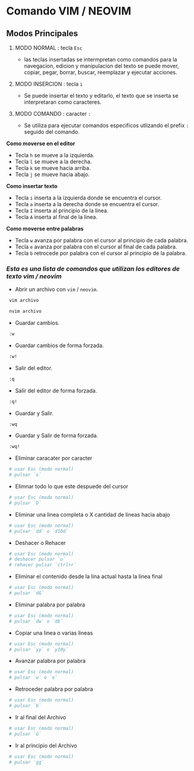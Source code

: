 # Comando VIM / NEOVIM

## Modos Principales

1. MODO NORMAL : tecla `Esc`
    - las teclas insertadas se intermpretan como comandos para la navegacion, edicion y manipulacion del texto
      se puede mover, copiar, pegar, borrar, buscar, reemplazar y ejecutar acciones.

2. MODO INSERCION : tecla `i`
    - Se puede insertar el texto y editarlo, el texto que se inserta se interpretaran como caracteres.

3. MODO COMANDO : caracter `:`
    - Se utiliza para ejecutar comandos especificos utlizando el prefix `:` seguido del comando.

**Como moverse en el editor**

- Tecla `h` se mueve a la izquierda.
- Tecla `l` se mueve a la derecha.
- Tecla `k` se mueve hacia arriba.
- Tecla `j` se mueve hacia abajo.

**Como insertar texto**

- Tecla `i` inserta a la izquierda donde se encuentra el cursor.
- Tecla `a` inserta a la derecha donde se encuentra el cursor.
- Tecla `I` inserta al principio de la linea.
- Tecla `A` inserta al final de la linea.

**Como moverse entre palabras**

- Tecla `w` avanza por palabra con el cursor al principio de cada palabra.
- Tecla `e` avanza por palabra con el cursor al final de cada palabra.
- Tecla `b` retrocede por palabra con el cursor al principio de la palabra.

### *Esta es una lista de comandos que utilizan los editores de texto vim / neovim*

- Abrir un archivo con `vim` / `neovim`.

```bash
 vim archivo
```

```bash
 nvim archivo
```

- Guardar cambios.

```bash
 :w
```

- Guardar cambios de forma forzada.

```bash
 :w!
```

- Salir del editor.

```bash
 :q
```

- Salir del editor de forma forzada.

```bash
 :q!
```

- Guardar y Salir.

```bash
 :wq
```

- Guardar y Salir de forma forzada.

```bash
 :wq!
```

- Eliminar caracater por caracter

```bash
 # usar Esc (modo normal)
 # pulsar `x` 
```

- Elimnar todo lo que este despuede del cursor

```bash
 # usar Esc (modo normal)
 # pulsar `D`
```

- Eliminar una linea completa o X cantidad de lineas hacia abajo

```bash
 # usar Esc (modo normal)
 # pulsar `dd` o `d10d`
```

- Deshacer o Rehacer

```bash
 # usar Esc (modo normal)
 # deshacer pulsar `u` 
 # rehacer pulsar `ctrl+r`
```

- Eliminar el contenido desde la lina actual hasta la linea final

```bash
 # usar Esc (modo normal)
 # pulsar `dG`
```

- Eliminar palabra por palabra

```bash
 # usar Esc (modo normal)
 # pulsar `dw` o `db`
```

- Copiar una linea o varias lineas

```bash
 # usar Esc (modo normal)
 # pulsar `yy` o `y10y`
```
 
- Avanzar palabra por palabra

```bash
 # usar Esc (modo normal)
 # pulsar `w` o `e`
```

- Retroceder palabra por palabra

```bash
 # usar Esc (modo normal)
 # pulsar `b`
```

- Ir al final del Archivo

```bash
 # usar Esc (modo normal)
 # pulsar `G`
```

- Ir al principio del Archivo

```bash
 # usar Esc (modo normal)
 # pulsar `gg`
```

